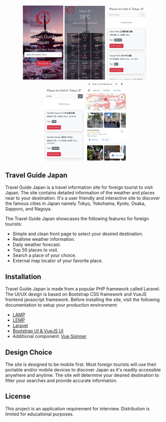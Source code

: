 <p align="center">
<img width="128" src="public/images/screenshots/home-page.jpg" alt="Home Page">
<img width="128" src="public/images/screenshots/weather-page.jpg" alt="Weather Page">
<img width="128" src="public/images/screenshots/place-page.jpg" alt="Place Page">
<img width="128" src="public/images/screenshots/search-place.jpg" alt="Search Place">
<img width="128" src="public/images/screenshots/check-location.jpg" alt="Check Location">
</p>

## Travel Guide Japan

Travel Guide Japan is a travel information site for foreign tourist to visit Japan. The site contains detailed information of the weather and places near to your destination. It's a user friendly and interactive site to discover the famous cities in Japan namely Tokyo, Yokohama, Kyoto, Osaka, Sapporo, and Nagoya.

The Travel Guide Japan showcases the following features for foreign tourists:

- Simple and clean front page to select your desired destination.
- Realtime weather information.
- Daily weather forecast.
- Top 50 places to visit.
- Search a place of your choice.
- External map locator of your favorite place.

## Installation

Travel Guide Japan is made from a popular PHP framework called Laravel. The UI/UX design is based on Bootstrap CSS framework and VueJS frontend javascript framework. Before installing the site, visit the following documentation to setup your production environment:

- [LAMP](https://www.digitalocean.com/community/tutorials/how-to-install-linux-apache-mysql-php-lamp-stack-on-ubuntu-20-04)
- [LEMP](https://www.digitalocean.com/community/tutorials/how-to-install-linux-nginx-mysql-php-lemp-stack-on-ubuntu-20-04)
- [Laravel](https://laravel.com/docs/8.x/installation)
- [Bootstrap UI & VueJS UI](https://laravel.com/docs/7.x/frontend)
- Additional component: [Vue Spinner](https://github.com/greyby/vue-spinner)

## Design Choice

The site is designed to be mobile first. Most foreign tourists will use their portable and/or mobile devices to discover Japan as it's readily accessible anywhere and anytime. The site will determine your desired destination to filter your searches and provide accurate information. 

## License

This project is an application requirement for interview. Distribution is limited for educational purposes.

